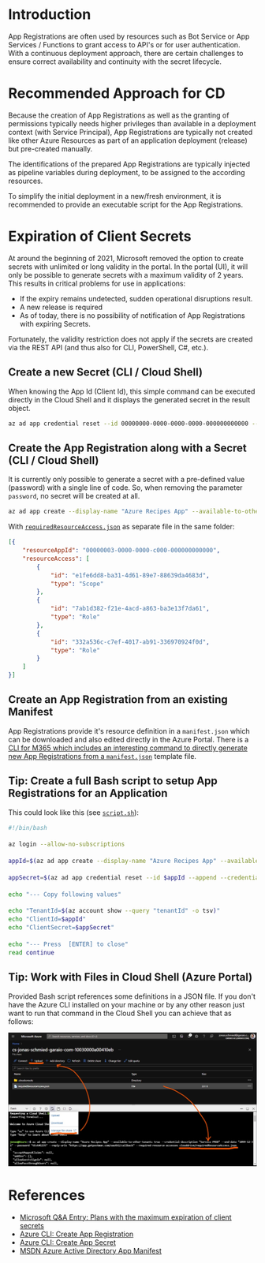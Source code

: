 # Introduction
App Registrations are often used by resources such as Bot Service or App Services / Functions to grant access to API's or for user authentication. With a continuous deployment approach, there are certain challenges to ensure correct availability and continuity with the secret lifecycle.

# Recommended Approach for CD
Because the creation of App Registrations as well as the granting of permissions typically needs higher privileges than available in a deployment context (with Service Principal), App Registrations are typically not created like other Azure Resources as part of an application deployment (release) but pre-created manually.

The identifications of the prepared App Registrations are typically injected as pipeline variables during deployment, to be assigned to the according resources.

To simplify the initial deployment in a new/fresh environment, it is recommended to provide an executable script for the App Registrations.

# Expiration of Client Secrets
At around the beginning of 2021, Microsoft removed the option to create secrets with unlimited or long validity in the portal. In the portal (UI), it will only be possible to generate secrets with a maximum validity of 2 years. This results in critical problems for use in applications:
* If the expiry remains undetected, sudden operational disruptions result.
* A new release is required
* As of today, there is no possibility of notification of App Registrations with expiring Secrets.

Fortunately, the validity restriction does not apply if the secrets are created via the REST API (and thus also for CLI, PowerShell, C#, etc.).

## Create a new Secret (CLI / Cloud Shell)
When knowing the App Id (Client Id), this simple command can be executed directly in the Cloud Shell and it displays the generated secret in the result object.

```bash
az ad app credential reset --id 00000000-0000-0000-0000-000000000000 --append --credential-description "Service PROD" --end-date "2099-12-31"
```

## Create the App Registration along with a Secret (CLI / Cloud Shell)
It is currently only possible to generate a secret with a pre-defined value (password) with a single line of code. So, when removing the parameter `password`, no secret will be created at all.

```bash
az ad app create --display-name "Azure Recipes App" --available-to-other-tenants true --credential-description "Service PROD" --end-date "2099-12-31" --password "tEst#1235" --reply-urls "https://app.getpostman.com/oauth2/callback" --required-resource-accesses requiredResourceAccess.json
```

With [`requiredResourceAccess.json`](./requiredResourceAccess.json) as separate file in the same folder:
```json
[{
	"resourceAppId": "00000003-0000-0000-c000-000000000000",
	"resourceAccess": [
		{
			"id": "e1fe6dd8-ba31-4d61-89e7-88639da4683d",
			"type": "Scope"
		},
		{
			"id": "7ab1d382-f21e-4acd-a863-ba3e13f7da61",
			"type": "Role"
		},
		{
			"id": "332a536c-c7ef-4017-ab91-336970924f0d",
			"type": "Role"
		}
	]
}]
```

## Create an App Registration from an existing Manifest
App Registrations provide it's resource definition in a `manifest.json` which can be downloaded and also edited directly in the Azure Portal. There is a [CLI for M365 which includes an interesting command to directly generate new App Registrations from a `manifest.json`](https://pnp.github.io/cli-microsoft365/cmd/aad/app/app-add/) template file.

## Tip: Create a full Bash script to setup App Registrations for an Application
This could look like this (see [`script.sh`](./script.sh)):

```bash
#!/bin/bash

az login --allow-no-subscriptions

appId=$(az ad app create --display-name "Azure Recipes App" --available-to-other-tenants true --reply-urls "https://app.getpostman.com/oauth2/callback" "https://function.azurewebsites.net/.auth/login/aad/callback"  --required-resource-accesses requiredResourceAccess.json --query appId -o tsv)

appSecret=$(az ad app credential reset --id $appId --append --credential-description "Service PROD" --end-date "2099-12-31" --query password -o tsv)

echo "--- Copy following values"

echo "TenantId=$(az account show --query "tenantId" -o tsv)"
echo "ClientId=$appId"
echo "ClientSecret=$appSecret"

echo "--- Press  [ENTER] to close"
read continue
```

## Tip: Work with Files in Cloud Shell (Azure Portal)
Provided Bash script references some definitions in a JSON file. If you don't have the Azure CLI installed on your machine or by any other reason just want to run that command in the Cloud Shell you can achieve that as follows:

![](./AzurePortal-CLI-IncludeFiles.png)

# References
* [Microsoft Q&A Entry: Plans with the maximum expiration of client secrets](https://docs.microsoft.com/en-us/answers/questions/422538/future-plans-of-microsoft-with-the-maximum-expirat.html)
* [Azure CLI: Create App Registration](https://docs.microsoft.com/en-us/cli/azure/ad/app?view=azure-cli-latest#az_ad_app_create)
* [Azure CLI: Create App Secret](https://docs.microsoft.com/en-us/cli/azure/ad/app/credential?view=azure-cli-latest#az_ad_app_credential_reset)
* [MSDN Azure Active Directory App Manifest](https://docs.microsoft.com/en-us/azure/active-directory/develop/reference-app-manifest)
